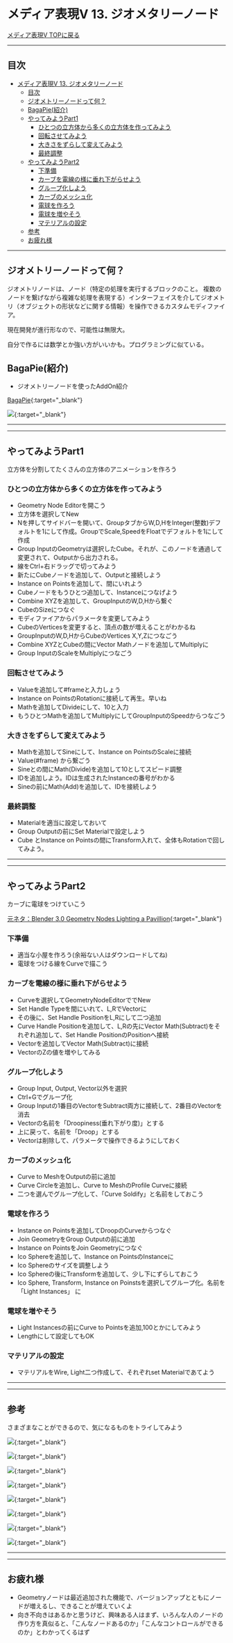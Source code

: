 # メディア表現V 13. ジオメタリーノード

[メディア表現V TOPに戻る](./index.md)

---
## 目次

- [メディア表現V 13. ジオメタリーノード](#メディア表現v-13-ジオメタリーノード)
  - [目次](#目次)
  - [ジオメトリーノードって何？](#ジオメトリーノードって何)
  - [BagaPie(紹介)](#bagapie紹介)
  - [やってみようPart1](#やってみようpart1)
    - [ひとつの立方体から多くの立方体を作ってみよう](#ひとつの立方体から多くの立方体を作ってみよう)
    - [回転させてみよう](#回転させてみよう)
    - [大きさをずらして変えてみよう](#大きさをずらして変えてみよう)
    - [最終調整](#最終調整)
  - [やってみようPart2](#やってみようpart2)
    - [下準備](#下準備)
    - [カーブを電線の様に垂れ下がらせよう](#カーブを電線の様に垂れ下がらせよう)
    - [グループ化しよう](#グループ化しよう)
    - [カーブのメッシュ化](#カーブのメッシュ化)
    - [電球を作ろう](#電球を作ろう)
    - [電球を増やそう](#電球を増やそう)
    - [マテリアルの設定](#マテリアルの設定)
  - [参考](#参考)
  - [お疲れ様](#お疲れ様)

---


## ジオメトリーノードって何？
ジオメトリノードは、ノード（特定の処理を実行するブロックのこと。 複数のノードを繋げながら複雑な処理を表現する）インターフェイスを介してジオメトリ（オブジェクトの形状などに関する情報）を操作できるカスタムモディファイア。

現在開発が進行形なので、可能性は無限大。

自分で作るには数学とか強い方がいいかも。プログラミングに似ている。

## BagaPie(紹介)
- ジオメトリーノードを使ったAddOn紹介

[BagaPie](https://abaga.gumroad.com/l/BbGVh){:target="_blank"}

[![](https://img.youtube.com/vi/Olx2L8jupeY/0.jpg)](https://www.youtube.com/watch?v=Olx2L8jupeY){:target="_blank"}

---
---

## やってみようPart1
立方体を分割してたくさんの立方体のアニメーションを作ろう

### ひとつの立方体から多くの立方体を作ってみよう
- Geometry Node Editorを開こう
- 立方体を選択してNew
- Nを押してサイドバーを開いて、GroupタブからW,D,HをInteger(整数)デフォルトを1にして作成。GroupでScale,SpeedをFloatでデフォルトを1にして作成
- Group InputのGeometryは選択したCube。それが、このノードを通過して変更されて、Outputから出力される。
- 線をCtrl+右ドラッグで切ってみよう
- 新たにCubeノードを追加して、Outputと接続しよう
- Instance on Pointsを追加して、間にいれよう
- Cubeノードをもうひとつ追加して、Instanceにつなげよう
- Combine XYZを追加して、GroupInputのW,D,Hから繋ぐ
- CubeのSizeにつなぐ
- モディファイアからパラメータを変更してみよう
- CubeのVerticesを変更すると、頂点の数が増えることがわかるね
- GroupInputのW,D,HからCubeのVertices X,Y,Zにつなごう
- Combine XYZとCubeの間にVector Mathノードを追加してMultiplyに
- Group InputのScaleをMultiplyにつなごう

### 回転させてみよう
- Valueを追加して#frameと入力しょう
- Instance on PointsのRotationに接続して再生。早いね
- Mathを追加してDivideにして、10と入力
- もうひとつMathを追加してMultiplyにしてGroupInputのSpeedからつなごう

### 大きさをずらして変えてみよう
- Mathを追加してSineにして、Instance on PointsのScaleに接続
- Value(#frame) から繋ごう
- Sineとの間にMath(Divide)を追加して10としてスピード調整
- IDを追加しよう。IDは生成されたInstanceの番号がわかる
- Sineの前にMath(Add)を追加して、IDを接続しよう

### 最終調整
- Materialを適当に設定しておいて
- Group Outputの前にSet Materialで設定しよう
- Cube とInstance on Pointsの間にTransform入れて、全体もRotationで回してみよう。

---
---
## やってみようPart2
カーブに電球をつけていこう

[元ネタ：Blender 3.0 Geometry Nodes Lighting a Pavillion](https://www.youtube.com/watch?v=VoxYbGMtXRE){:target="_blank"}

### 下準備
- 適当な小屋を作ろう(余裕ない人はダウンロードしてね)
- 電球をつける線をCurveで描こう

### カーブを電線の様に垂れ下がらせよう
- Curveを選択してGeometryNodeEditorででNew
- Set Handle Typeを間にいれて、L,RでVectorに
- その後に、Set Handle PositionをL,Rにして二つ追加
- Curve Handle Positionを追加して、L,Rの先にVector Math(Subtract)をそれぞれ追加して、Set Handle PositionのPositionへ接続
- Vectorを追加してVector Math(Subtract)に接続
- VectorのZの値を増やしてみる

### グループ化しよう
- Group Input, Output, Vector以外を選択
- Ctrl+Gでグループ化
- Group Inputの1番目のVectorをSubtract両方に接続して、2番目のVectorを消去
- Vectorの名前を「Droopiness(垂れ下がり度)」とする
- 上に戻って、名前を「Droop」とする
- Vectorは削除して、パラメータで操作できるようにしておく

### カーブのメッシュ化
- Curve to MeshをOutputの前に追加
- Curve Circleを追加し、Curve to MeshのProfile Curveに接続
- 二つを選んでグループ化して、「Curve Soldify」と名前をしておこう

### 電球を作ろう
- Instance on Pointsを追加してDroopのCurveからつなぐ
- Join GeometryをGroup Outputの前に追加
- Instance on PointsをJoin Geometryにつなぐ
- Ico Sphereを追加して、Instance on PointsのInstanceに
- Ico Sphereのサイズを調整しよう
- Ico Sphereの後にTransformを追加して、少し下にずらしておこう
- Ico Sphere, Transform, Instance on Poinstsを選択してグループ化。名前を「Light Instances」 に

### 電球を増やそう
- Light Instancesの前にCurve to Pointsを追加,100とかにしてみよう
- Lengthにして設定してもOK

### マテリアルの設定
- マテリアルをWire, Light二つ作成して、それぞれset Materialであてよう

---
---

## 参考
さまざまなことができるので、気になるものをトライしてみよう

[![](https://img.youtube.com/vi/VGCadW0-hqw/0.jpg)](https://www.youtube.com/watch?v=VGCadW0-hqw){:target="_blank"}

[![](https://img.youtube.com/vi/KntGPD1k7v0/0.jpg)](https://www.youtube.com/watch?v=KntGPD1k7v0){:target="_blank"}

[![](https://img.youtube.com/vi/Se10ip872xQ/0.jpg)](https://www.youtube.com/watch?v=Se10ip872xQ){:target="_blank"}

[![](https://img.youtube.com/vi/2GOljXwSReA/0.jpg)](https://www.youtube.com/watch?v=2GOljXwSReA){:target="_blank"}

[![](https://img.youtube.com/vi/tolqBEyiSs0/0.jpg)](https://www.youtube.com/watch?v=tolqBEyiSs0){:target="_blank"}

[![](https://img.youtube.com/vi/5iwt2fpUYWQ/0.jpg)](https://www.youtube.com/watch?v=5iwt2fpUYWQ){:target="_blank"}

[![](https://img.youtube.com/vi/NyUJ6XH8A94/0.jpg)](https://www.youtube.com/watch?v=NyUJ6XH8A94){:target="_blank"}

[![](https://img.youtube.com/vi/Y_u7ryvs2HU/0.jpg)](https://www.youtube.com/watch?v=Y_u7ryvs2HU){:target="_blank"}


---
---
## お疲れ様
- Geometryノードは最近追加された機能で、バージョンアップとともにノードが増えるし、できることが増えていくよ
- 向き不向きはあるかと思うけど、興味ある人はまず、いろんな人のノードの作り方を真似ると、「こんなノードあるのか」「こんなコントロールができるのか」とわかってくるはず